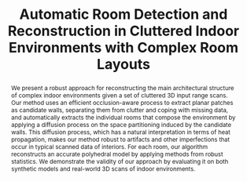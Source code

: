 ---
layout: publication
code: 2014-CAG-indoor_architectural_reconstruction
title: "Automatic Room Detection and Reconstruction in Cluttered Indoor Environments with Complex Room Layouts"
authors: Claudio Mura, Oliver Mattausch, Alberto Jaspe-Villanueva, Enrico Gobbetti, and Renato Pajarola
year: 2014
type: Journal Paper
journal: "Computers & Graphics"
pub-data: "44: 20-32, November 2014"
abstract: "We present a robust approach for reconstructing the main architectural structure of complex indoor environments given a set of cluttered 3D input range scans. Our method uses an efficient occlusion-aware process to extract planar patches as candidate walls, separating them from clutter and coping with missing data, and automatically extracts the individual rooms that compose the environment by applying a diffusion process on the space partitioning induced by the candidate walls. This diffusion process, which has a natural interpretation in terms of heat propagation, makes our method robust to artifacts and other imperfections that occur in typical scanned data of interiors. For each room, our algorithm reconstructs an accurate polyhedral model by applying methods from robust statistics. We demonstrate the validity of our approach by evaluating it on both synthetic models and real-world 3D scans of indoor environments."
projects: 
 - Point clouds
 - Indoor modelling
doi: 10.1016/j.cag.2014.07.005
lab_website: http://vic.crs4.it/vic/cgi-bin/bib-page.cgi?id=%27Mura:2014:ARD%27
bibtex: "@Article{Mura:2014:ARD,\n
    author = {Claudio Mura and Oliver Mattausch and Alberto Jaspe-Villanueva and Enrico Gobbetti and Renato Pajarola},\n
    title = {Automatic Room Detection and Reconstruction in Cluttered Indoor Environments with Complex Room Layouts},\n
    journal = {Computers \\& Graphics},\n
    volume = {44},\n
    pages = {20--32},\n
    publisher = {Elsevier Science Publishers B. V.},\n
    address = {Amsterdam, The Netherlands},\n
    month = {November},\n
    year = {2014},\n
    url = {http://vic.crs4.it/vic/cgi-bin/bib-page.cgi?id='Mura:2014:ARD'},\n
}" 

---